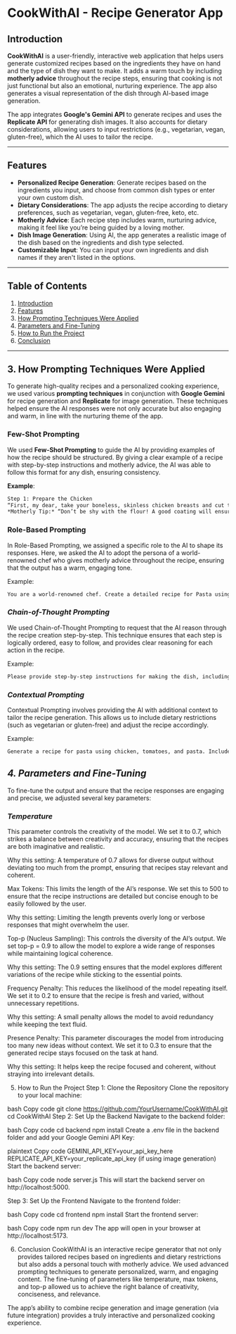 # **CookWithAI - Recipe Generator App**

## **Introduction**

**CookWithAI** is a user-friendly, interactive web application that helps users generate customized recipes based on the ingredients they have on hand and the type of dish they want to make. It adds a warm touch by including **motherly advice** throughout the recipe steps, ensuring that cooking is not just functional but also an emotional, nurturing experience. The app also generates a visual representation of the dish through AI-based image generation. 

The app integrates **Google's Gemini API** to generate recipes and uses the **Replicate API** for generating dish images. It also accounts for dietary considerations, allowing users to input restrictions (e.g., vegetarian, vegan, gluten-free), which the AI uses to tailor the recipe.

---

## **Features**

- **Personalized Recipe Generation**: Generate recipes based on the ingredients you input, and choose from common dish types or enter your own custom dish.
- **Dietary Considerations**: The app adjusts the recipe according to dietary preferences, such as vegetarian, vegan, gluten-free, keto, etc.
- **Motherly Advice**: Each recipe step includes warm, nurturing advice, making it feel like you’re being guided by a loving mother.
- **Dish Image Generation**: Using AI, the app generates a realistic image of the dish based on the ingredients and dish type selected.
- **Customizable Input**: You can input your own ingredients and dish names if they aren't listed in the options.

---

## **Table of Contents**

1. [Introduction](#introduction)
2. [Features](#features)
3. [How Prompting Techniques Were Applied](#how-prompting-techniques-were-applied)
4. [Parameters and Fine-Tuning](#parameters-and-fine-tuning)
5. [How to Run the Project](#how-to-run-the-project)
6. [Conclusion](#conclusion)

---

## **3. How Prompting Techniques Were Applied**

To generate high-quality recipes and a personalized cooking experience, we used various **prompting techniques** in conjunction with **Google Gemini** for recipe generation and **Replicate** for image generation. These techniques helped ensure the AI responses were not only accurate but also engaging and warm, in line with the nurturing theme of the app.

### **Few-Shot Prompting**

We used **Few-Shot Prompting** to guide the AI by providing examples of how the recipe should be structured. By giving a clear example of a recipe with step-by-step instructions and motherly advice, the AI was able to follow this format for any dish, ensuring consistency.

**Example**:
```txt
Step 1: Prepare the Chicken
“First, my dear, take your boneless, skinless chicken breasts and cut them into small, bite-sized cubes. Coat them with a little flour, salt, and pepper. Don’t rush it—the flour coating will give it a beautiful crispy texture when we cook it.”
*Motherly Tip:* “Don’t be shy with the flour! A good coating will ensure the chicken gets that perfect crispy crust we all love.”
```

### **Role-Based Prompting**
In Role-Based Prompting, we assigned a specific role to the AI to shape its responses. Here, we asked the AI to adopt the persona of a world-renowned chef who gives motherly advice throughout the recipe, ensuring that the output has a warm, engaging tone.

Example:

```txt
You are a world-renowned chef. Create a detailed recipe for Pasta using pasta, tomato, and chicken. Include step-by-step instructions and motherly advice to make the recipe extra special.
```

### *Chain-of-Thought Prompting*
We used Chain-of-Thought Prompting to request that the AI reason through the recipe creation step-by-step. This technique ensures that each step is logically ordered, easy to follow, and provides clear reasoning for each action in the recipe.

Example:

```txt
Please provide step-by-step instructions for making the dish, including the reasoning behind each step. For example, explain why you coat the chicken with flour and why it’s important to brown it in the pan.
```
### *Contextual Prompting*
Contextual Prompting involves providing the AI with additional context to tailor the recipe generation. This allows us to include dietary restrictions (such as vegetarian or gluten-free) and adjust the recipe accordingly.

Example:


```txt
Generate a recipe for pasta using chicken, tomatoes, and pasta. Include step-by-step instructions and dietary considerations, like gluten-free if applicable.
```
## *4. Parameters and Fine-Tuning*
To fine-tune the output and ensure that the recipe responses are engaging and precise, we adjusted several key parameters:

### *Temperature*
 This parameter controls the creativity of the model. We set it to 0.7, which strikes a balance between creativity and accuracy, ensuring that the recipes are both imaginative and realistic.

Why this setting: A temperature of 0.7 allows for diverse output without deviating too much from the prompt, ensuring that recipes stay relevant and coherent.

Max Tokens: This limits the length of the AI’s response. We set this to 500 to ensure that the recipe instructions are detailed but concise enough to be easily followed by the user.

Why this setting: Limiting the length prevents overly long or verbose responses that might overwhelm the user.

Top-p (Nucleus Sampling): This controls the diversity of the AI’s output. We set top-p = 0.9 to allow the model to explore a wide range of responses while maintaining logical coherence.

Why this setting: The 0.9 setting ensures that the model explores different variations of the recipe while sticking to the essential points.

Frequency Penalty: This reduces the likelihood of the model repeating itself. We set it to 0.2 to ensure that the recipe is fresh and varied, without unnecessary repetitions.

Why this setting: A small penalty allows the model to avoid redundancy while keeping the text fluid.

Presence Penalty: This parameter discourages the model from introducing too many new ideas without context. We set it to 0.3 to ensure that the generated recipe stays focused on the task at hand.

Why this setting: It helps keep the recipe focused and coherent, without straying into irrelevant details.

5. How to Run the Project
Step 1: Clone the Repository
Clone the repository to your local machine:

bash
Copy code
git clone https://github.com/YourUsername/CookWithAI.git
cd CookWithAI
Step 2: Set Up the Backend
Navigate to the backend folder:

bash
Copy code
cd backend
npm install
Create a .env file in the backend folder and add your Google Gemini API Key:

plaintext
Copy code
GEMINI_API_KEY=your_api_key_here
REPLICATE_API_KEY=your_replicate_api_key (if using image generation)
Start the backend server:

bash
Copy code
node server.js
This will start the backend server on http://localhost:5000.

Step 3: Set Up the Frontend
Navigate to the frontend folder:

bash
Copy code
cd frontend
npm install
Start the frontend server:

bash
Copy code
npm run dev
The app will open in your browser at http://localhost:5173.

6. Conclusion
CookWithAI is an interactive recipe generator that not only provides tailored recipes based on ingredients and dietary restrictions but also adds a personal touch with motherly advice. We used advanced prompting techniques to generate personalized, warm, and engaging content. The fine-tuning of parameters like temperature, max tokens, and top-p allowed us to achieve the right balance of creativity, conciseness, and relevance.

The app’s ability to combine recipe generation and image generation (via future integration) provides a truly interactive and personalized cooking experience.
